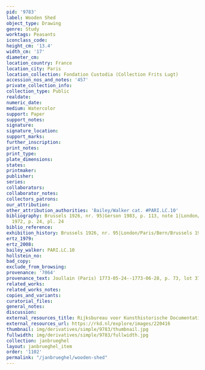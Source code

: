 ```yaml
---
pid: '9783'
label: Wooden Shed
object_type: Drawing
genre: Study
worktags: Peasants
iconclass_code:
height_cm: '13.4'
width_cm: '17'
diameter_cm:
location_country: France
location_city: Paris
location_collection: Fondation Custodia (Collection Frits Lugt)
accession_nos_and_notes: '457'
private_collection_info:
collection_type: Public
realdate:
numeric_date:
medium: Watercolor
support: Paper
support_notes:
signature:
signature_location:
support_marks:
further_inscription:
print_notes:
print_type:
plate_dimensions:
states:
printmaker:
publisher:
series:
collaborators:
collaborator_notes:
collectors_patrons:
our_attribution:
other_attribution_authorities: 'Bailey/Walker cat. #PARI.LC.10'
bibliography: Brussels 1926, nr. 95|Gerson 1983, p. 113, note 1|London/Paris/Bern/Brussels
  1972, p. 24, pl. 24
biblio_reference:
exhibition_history: Brussels 1926, nr. 95|London/Paris/Bern/Brussels 1972, pl. 24
ertz_1979:
ertz_2008:
bailey_walker: PARI.LC.10
hollstein_no:
bad_copy:
exclude_from_browsing:
provenance: '7064'
provenance_text: Joullain (Paris) 1773-05-24--1773-06-28, p. 73, lot 372
related_works:
related_works_notes:
copies_and_variants:
curatorial_files:
general_notes:
discussion:
external_resources_title: Rijksbureau voor Kunsthistorische Documentatie (RKD)
external_resources_url: https://rkd.nl/explore/images/220416
thumbnail: img/derivatives/simple/9783/thumbnail.jpg
fullwidth: img/derivatives/simple/9783/fullwidth.jpg
collection: janbrueghel
layout: janbrueghel_item
order: '1102'
permalink: "/janbrueghel/wooden-shed"
---
```


